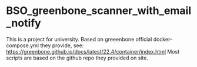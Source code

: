 # BSO_greenbone_scanner_with_email_notify

This is a project for university.
Based on greeenbone official docker-compose.yml they provide, see: https://greenbone.github.io/docs/latest/22.4/container/index.html
Most scripts are based on the github repo they provided on site.

